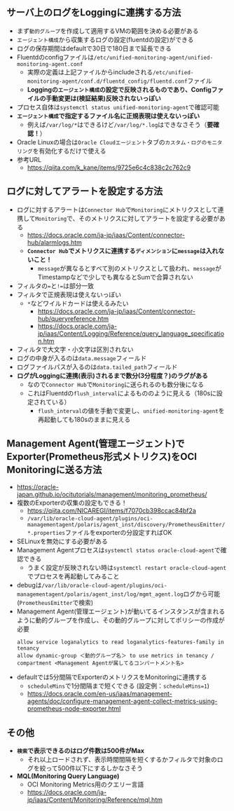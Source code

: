 ## サーバ上のログをLoggingに連携する方法
- まず`動的グループ`を作成して適用するVMの範囲を決める必要がある
- `エージェント構成`から収集するログの設定(fluentdの設定)ができる
- ログの保存期間はdefaultで30日で180日まで延長できる
- Fluentdのconfigファイルは`/etc/unified-monitoring-agent/unified-monitoring-agent.conf`
  - 実際の定義は上記ファイルからincludeされる`/etc/unified-monitoring-agent/conf.d/fluentd_config/fluentd.conf`ファイル
  - **Loggingの`エージェント構成`の設定で反映されるものであり、Configファイルの手動変更は(検証結果)反映されないっぽい**
- プロセス自体は`systemctl status unified-monitoring-agent`で確認可能
- **`エージェント構成`で指定するファイル名に正規表現は使えないっぽい**
  - 例えば`/var/log/*`はできるけど`/var/log/*.log`はできなさそう（**要確認！**）
- Oracle Linuxの場合は`Oracle Cloudエージェント`タブの`カスタム・ログのモニタリング`を有効化するだけで使える
- 参考URL
  - https://qiita.com/k_kane/items/9725e6c4c838c2c762c9

## ログに対してアラートを設定する方法
- ログに対するアラートは`Connector Hub`で`Monitoring`にメトリクスとして連携して`Monitoring`で、そのメトリクスに対してアラートを設定する必要がある
  - https://docs.oracle.com/ja-jp/iaas/Content/connector-hub/alarmlogs.htm
  - **`Connector Hub`でメトリクスに連携する`ディメンション`に`message`は入れないこと！**
    - `message`が異なるとすべて別のメトリクスとして扱われ、`message`がTimestampなどで少しでも異なるとSumで合算されない
- フィルタの`=`と`!=`は部分一致
- フィルタで正規表現は使えないっぽい
  - `*`などワイルドカードは使えるみたい
    - https://docs.oracle.com/ja-jp/iaas/Content/connector-hub/queryreference.htm
    - https://docs.oracle.com/ja-jp/iaas/Content/Logging/Reference/query_language_specification.htm
- フィルタで大文字・小文字は区別されない
- ログの中身が入るのは`data.message`フィールド
- ログファイルパスが入るのは`data.tailed_path`フィールド
- **ログがLoggingに連携(表示)されるまで数分(3分程度？)のラグがある**
  - なので`Connector Hub`で`Monitoring`に送られるのも数分後になる
  - これはFluentdの`flush_interval`によるもののように見える（180sに設定されている）
    - `flush_interval`の値を手動で変更し、`unified-monitoring-agent`を再起動しても180sのままに見える

## Management Agent(管理エージェント)でExporter(Prometheus形式メトリクス)をOCI Monitoringに送る方法
- https://oracle-japan.github.io/ocitutorials/management/monitoring_prometheus/
- 複数のExporterの収集の設定もできる！
  - https://qiita.com/NICAREGI/items/f7070cb398ccac84bf2a
  - `/var/lib/oracle-cloud-agent/plugins/oci-managementagent/polaris/agent_inst/discovery/PrometheusEmitter/*.properties`ファイルをexporterの分設定すればOK
- SELinuxを無効にする必要がある
- Management Agentプロセスは`systemctl status oracle-cloud-agent`で確認できる
  - うまく設定が反映されない時は`systemctl restart oracle-cloud-agent`でプロセスを再起動してみること
- debugは`/var/lib/oracle-cloud-agent/plugins/oci-managementagent/polaris/agent_inst/log/mgmt_agent.log`ログから可能(`PrometheusEmitter`で検索)
- Management Agent(管理エージェント)が動いてるインスタンスが含まれるように動的グループを作成し、その動的グループに対してポリシーの作成が必要
  ~~~
  allow service loganalytics to read loganalytics-features-family in tenancy
  allow dynamic-group ＜動的グループ名＞ to use metrics in tenancy / compartment <Management Agentが属してるコンパートメント名>
  ~~~
- defaultでは5分間隔でExporterのメトリクスをMonitoringに連携する
  - `scheduleMins`で1分間隔まで短くできる (設定例：`scheduleMins=1`)
  - https://docs.oracle.com/en-us/iaas/management-agents/doc/configure-management-agent-collect-metrics-using-prometheus-node-exporter.html

## その他
- **`検索`で表示できるのはログ件数は500件がMax**
  - それ以上ロードされず、表示時間間隔を短くするかフィルタで対象のログを絞って500件以下にするしかなさそう
- __MQL(Monitoring Query Language)__
  - OCI Monitoring Metrics用のクエリー言語
  - https://docs.oracle.com/ja-jp/iaas/Content/Monitoring/Reference/mql.htm